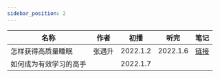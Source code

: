```yaml
---
sidebar_position: 2
---
```



| 名称 | 作者 | 初播 | 听完 | 笔记 |
| --- | --- | --- | --- | --- |
| 怎样获得高质量睡眠 | 张遇升 | 2022.1.2 | 2022.1.6 | [链接](../exercise/2022-1-5-放松放射.md) |
| 如何成为有效学习的高手 |  | 2022.1.7 |  |  | 